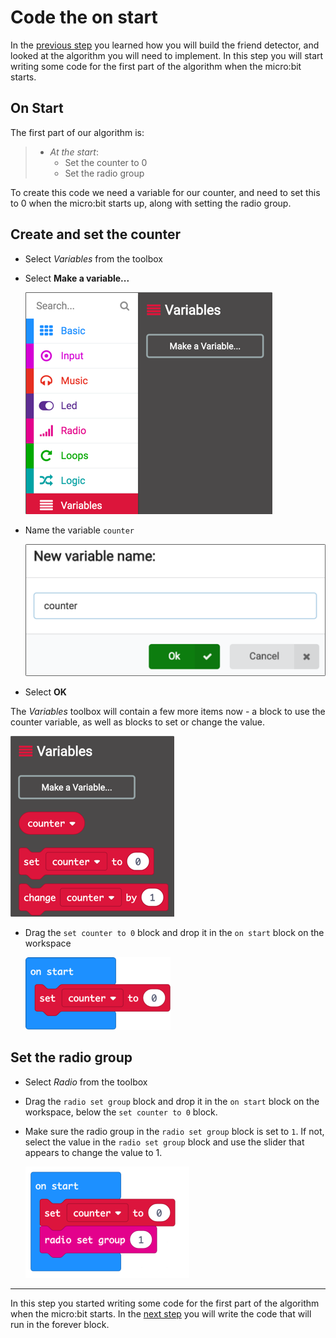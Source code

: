 # Code the on start

In the [previous step](./Algorithm.md) you learned how you will build the friend detector, and looked at the algorithm you will need to implement. In this step you will start writing some code for the first part of the algorithm when the micro:bit starts.

## On Start

The first part of our algorithm is:

> * *At the start*:
>   * Set the counter to 0
>   * Set the radio group

To create this code we need a variable for our counter, and need to set this to 0 when the micro:bit starts up, along with setting the radio group.

## Create and set the counter

* Select *Variables* from the toolbox
* Select **Make a variable...**
  
  ![The make a variable option in the variables toolbox item](../Images/MakeAVariable.png)

* Name the variable `counter`

  ![The new variable name dialog with the name set to counter](../Images/NewVariableName.png)

* Select **OK**

The *Variables* toolbox will contain a few more items now - a block to use the counter variable, as well as blocks to set or change the value.

![The new items in the variables tool box](../Images/NewVariablesItems.png)

* Drag the `set counter to 0` block and drop it in the `on start` block on the workspace

  ![The on start block with a set counter to 0 block in it](../Images/SetCounterTo0.png)

## Set the radio group

* Select *Radio* from the toolbox
* Drag the `radio set group` block and drop it in the `on start` block on the workspace, below the `set counter to 0` block.
* Make sure the radio group in the `radio set group` block is set to `1`. If not, select the value in the `radio set group` block and use the slider that appears to change the value to 1.

  ![The on start block with a radio set group to 0 block in it](../Images/OnStartRadioChannel.png)

<hr/>

In this step you started writing some code for the first part of the algorithm when the micro:bit starts. In the [next step](./ForeverCode.md) you will write the code that will run in the forever block.